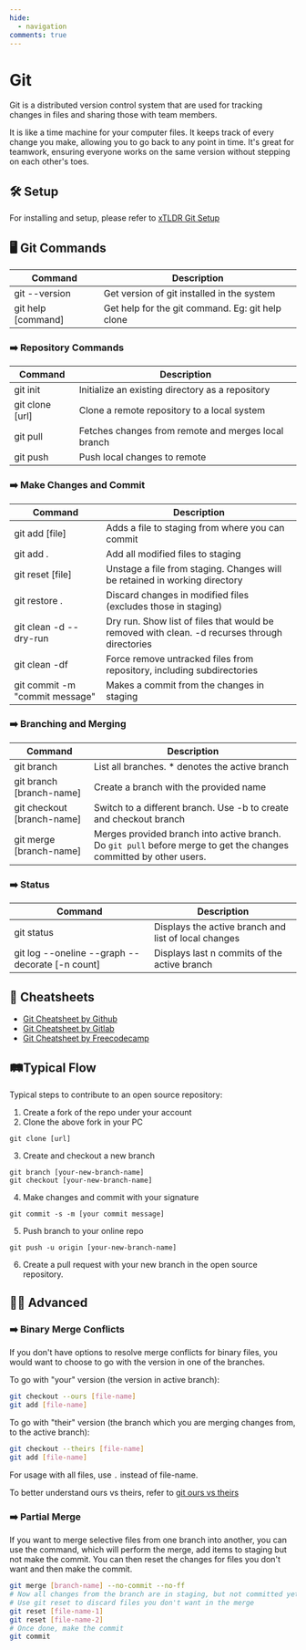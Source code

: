 ```yaml
---
hide:
  - navigation
comments: true
---
```


# Git
Git is a distributed version control system that are used for tracking changes in files and sharing those with team members. 

It is like a time machine for your computer files. It keeps track of every change you make, allowing you to go back to any point in time. It's great for teamwork, ensuring everyone works on the same version without stepping on each other's toes.

## 🛠️ Setup
For installing and setup, please refer to [xTLDR Git Setup](\git\setup)

## 🖥️ Git Commands

| Command            | Description                                      |
| ------------------ | ------------------------------------------------ |
| git --version      | Get version of git installed in the system       |
| git help [command] | Get help for the git command. Eg: git help clone |

### ➡️ Repository Commands

| Command         | Description                                         |
| --------------- | --------------------------------------------------- |
| git init        | Initialize an existing directory as a repository    |
| git clone [url] | Clone a remote repository to a local system         |
| git pull        | Fetches changes from remote and merges local branch |
| git push        | Push local changes to remote                        |

### ➡️ Make Changes and Commit                                                                      
| Command                        | Description                                                                                   |
| ------------------------------ | --------------------------------------------------------------------------------------------- |
| git add [file]                 | Adds a file to staging from where you can commit                                              |
| git add .                      | Add all modified files to staging                                                             |
| git reset [file]               | Unstage a file from staging. Changes will be retained in working directory                    |
| git restore .                  | Discard changes in modified files (excludes those in staging)                                 |
| git clean -d --dry-run         | Dry run. Show list of files that would be removed with clean. -d recurses through directories |
| git clean -df                  | Force remove untracked files from repository, including subdirectories                        |
| git commit -m "commit message" | Makes a commit from the changes in staging                                                    |

### ➡️ Branching and Merging                                                                 
| Command                    | Description                                                                                                        |
| -------------------------- | ------------------------------------------------------------------------------------------------------------------ |
| git branch                 | List all branches. * denotes the active branch                                                                     |
| git branch [branch-name]   | Create a branch with the provided name                                                                             |
| git checkout [branch-name] | Switch to a different branch. Use -b to create and checkout branch                                                 |
| git merge [branch-name]    | Merges provided branch into active branch. Do `git pull` before merge to get the changes committed by other users. |

### ➡️ Status
| Command                                         | Description                                          |
| ----------------------------------------------- | ---------------------------------------------------- |
| git status                                      | Displays the active branch and list of local changes |
| git log --oneline --graph --decorate [-n count] | Displays last n commits of the active branch         |

## 📑 Cheatsheets
- [Git Cheatsheet by Github](https://education.github.com/git-cheat-sheet-education.pdf)
- [Git Cheatsheet by Gitlab](https://about.gitlab.com/images/press/git-cheat-sheet.pdf)
- [Git Cheatsheet by Freecodecamp](https://www.freecodecamp.org/news/git-cheat-sheet/)

## 🛤️Typical Flow
Typical steps to contribute to an open source repository:

1. Create a fork of the repo under your account
2. Clone the above fork in your PC
```
git clone [url]
```
3. Create and checkout a new branch
```
git branch [your-new-branch-name]
git checkout [your-new-branch-name]
```
4. Make changes and commit with your signature
```
git commit -s -m [your commit message]
```
5. Push branch to your online repo
```
git push -u origin [your-new-branch-name]
```
6. Create a pull request with your new branch in the open source repository.
 
## 🧙‍♂️ Advanced

### ➡️ Binary Merge Conflicts
If you don't have options to resolve merge conflicts for binary files, you would want to choose to go with the version in one of the branches.

To go with "your" version (the version in active branch):
```bash
git checkout --ours [file-name]
git add [file-name]
```

To go with "their" version (the branch which you are merging changes from, to the active branch):
```bash
git checkout --theirs [file-name]
git add [file-name]
```
For usage with all files, use `.` instead of file-name.

To better understand ours vs theirs, refer to [git ours vs theirs](https://nitaym.github.io/ourstheirs/)

### ➡️ Partial Merge
If you want to merge selective files from one branch into another, you can use the command, which will perform the merge, add items to staging but not make the commit. You can then reset the changes for files you don't want and then make the commit.

```bash
git merge [branch-name] --no-commit --no-ff
# Now all changes from the branch are in staging, but not committed yet
# Use git reset to discard files you don't want in the merge
git reset [file-name-1]
git reset [file-name-2]
# Once done, make the commit
git commit
```

